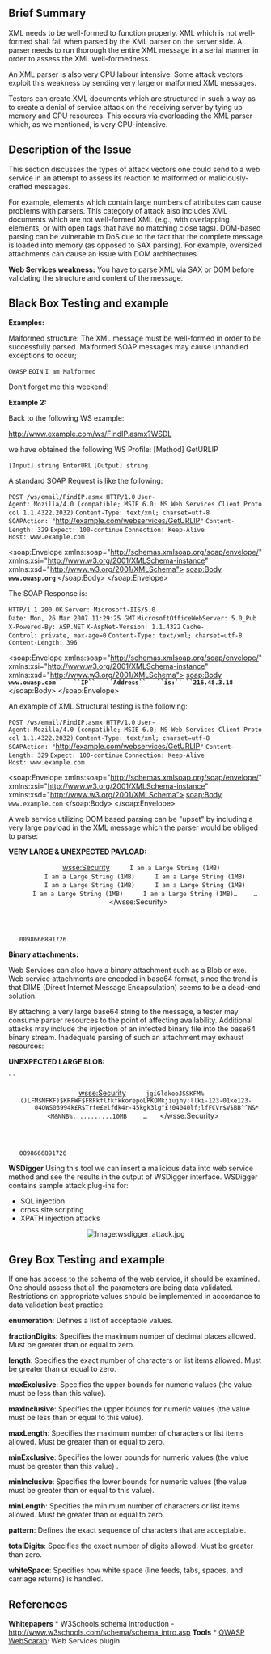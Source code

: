 ## Brief Summary

XML needs to be well-formed to function properly. XML which is not
well-formed shall fail when parsed by the XML parser on the server side.
A parser needs to run thorough the entire XML message in a serial manner
in order to assess the XML well-formedness.

An XML parser is also very CPU labour intensive. Some attack vectors
exploit this weakness by sending very large or malformed XML messages.

Testers can create XML documents which are structured in such a way as
to create a denial of service attack on the receiving server by tying up
memory and CPU resources. This occurs via overloading the XML parser
which, as we mentioned, is very CPU-intensive.

## Description of the Issue

This section discusses the types of attack vectors one could send to a
web service in an attempt to assess its reaction to malformed or
maliciously-crafted messages.

For example, elements which contain large numbers of attributes can
cause problems with parsers. This category of attack also includes XML
documents which are not well-formed XML (e.g., with overlapping
elements, or with open tags that have no matching close tags). DOM-based
parsing can be vulnerable to DoS due to the fact that the complete
message is loaded into memory (as opposed to SAX parsing). For example,
oversized attachments can cause an issue with DOM architectures.

**Web Services weakness:** You have to parse XML via SAX or DOM before
validating the structure and content of the message.

## Black Box Testing and example

**Examples:**

Malformed structure: The XML message must be well-formed in order to be
successfully parsed. Malformed SOAP messages may cause unhandled
exceptions to occur;

<?xml version="1.0" encoding="ISO-8859-1"?>

<note id="666">

**<to>**`OWASP`
<from>`EOIN`</from>
<heading>`I am Malformed `**</to>**
</heading>

<body>

Don’t forget me this weekend\!

</body>

</note>

**Example 2:**

Back to the following WS example:

<http://www.example.com/ws/FindIP.asmx?WSDL>

we have obtained the following WS Profile:
\[Method\] GetURLIP

`[Input] string EnterURL`
`[Output] string`

A standard SOAP Request is like the following:

`POST /ws/email/FindIP.asmx HTTP/1.0`
`User-Agent: Mozilla/4.0 (compatible; MSIE 6.0; MS Web Services Client Protocol 1.1.4322.2032)`
`Content-Type: text/xml; charset=utf-8`
`SOAPAction: "`<http://example.com/webservices/GetURLIP>`"`
`Content-Length: 329`
`Expect: 100-continue`
`Connection: Keep-Alive`
`Host: www.example.com`

<?xml version="1.0" encoding="utf-8"?>

<soap:Envelope xmlns:soap="http://schemas.xmlsoap.org/soap/envelope/" xmlns:xsi="http://www.w3.org/2001/XMLSchema-instance"  xmlns:xsd="http://www.w3.org/2001/XMLSchema">
<soap:Body>
<GetURLIP ns="http://example.com/webservices/">
<EnterURL>**`www.owasp.org`**</EnterURL>
</GetURLIP>
</soap:Body>
</soap:Envelope>

The SOAP Response is:

`HTTP/1.1 200 OK`
`Server: Microsoft-IIS/5.0`
`Date: Mon, 26 Mar 2007 11:29:25 GMT`
`MicrosoftOfficeWebServer: 5.0_Pub`
`X-Powered-By: ASP.NET`
`X-AspNet-Version: 1.1.4322`
`Cache-Control: private, max-age=0`
`Content-Type: text/xml; charset=utf-8`
`Content-Length: 396`

<?xml version="1.0" encoding="utf-8"?>

<soap:Envelope xmlns:soap="http://schemas.xmlsoap.org/soap/envelope/" xmlns:xsi="http://www.w3.org/2001/XMLSchema-instance"  xmlns:xsd="http://www.w3.org/2001/XMLSchema">
<soap:Body>
<GetURLIPResponse ns="http://example.com/webservices/">
<GetURLIPResult>**`www.owasp.com``   ``IP``   ``Address``   ``is:``
 ``216.48.3.18`**
</GetURLIPResult>
</GetURLIPResponse>
</soap:Body>
</soap:Envelope>

An example of XML Structural testing is the following:

`POST /ws/email/FindIP.asmx HTTP/1.0`
`User-Agent: Mozilla/4.0 (compatible; MSIE 6.0; MS Web Services Client Protocol 1.1.4322.2032)`
`Content-Type: text/xml; charset=utf-8`
`SOAPAction: "`<http://example.com/webservices/GetURLIP>`"`
`Content-Length: 329`
`Expect: 100-continue`
`Connection: Keep-Alive`
`Host: www.example.com`

<?xml version="1.0" encoding="utf-8"?>

<soap:Envelope xmlns:soap="http://schemas.xmlsoap.org/soap/envelope/" xmlns:xsi="http://www.w3.org/2001/XMLSchema-instance"  xmlns:xsd="http://www.w3.org/2001/XMLSchema">
<soap:Body>
<GetURLIP ns="http://example.com/webservices/">
<EnterURL>`www.example.com`
</GetURLIP>
</EnterURL>
</soap:Body>
</soap:Envelope>

A web service utilizing DOM based parsing can be "upset" by including a
very large payload in the XML message which the parser would be obliged
to parse:

**VERY LARGE & UNEXPECTED PAYLOAD:**

<Envelope>

<Header>

`   `<wsse:Security>
`     `<Hehehe>`I am a Large String (1MB)`</Hehehe>
`     `<Hehehe>`I am a Large String (1MB)`</Hehehe>
`     `<Hehehe>`I am a Large String (1MB)`</Hehehe>
`     `<Hehehe>`I am a Large String (1MB)`</Hehehe>
`     `<Hehehe>`I am a Large String (1MB)`</Hehehe>
`     `<Hehehe>`I am a Large String (1MB)`</Hehehe>
`     `<Hehehe>`I am a Large String (1MB)`</Hehehe>`…`
`    `<Signature>`…`</Signature>
`   `</wsse:Security>
` `

</Header>

<Body>

`   `<BuyCopy><ISBN>`0098666891726`</ISBN></BuyCopy>
` `

</Body>

</Envelope>

**Binary attachments:**

Web Services can also have a binary attachment such as a Blob or exe.
Web service attachments are encoded in base64 format, since the trend is
that DIME (Direct Internet Message Encapsulation) seems to be a dead-end
solution.

By attaching a very large base64 string to the message, a tester may
consume parser resources to the point of affecting availability.
Additional attacks may include the injection of an infected binary file
into the base64 binary stream. Inadequate parsing of such an attachment
may exhaust resources:

**UNEXPECTED LARGE BLOB:**

<Envelope>
` `

<Header>

`   `<wsse:Security>
`     `<file>`jgiGldkooJSSKFM%()LFM$MFKF)$KRFWF$FRFkflfkfkkorepoLPKOMkjiujhy:llki-123-01ke123-`
`      04QWS03994k£R$Trfe£elfdk4r-45kgk3lg"£!04040lf;lfFCVr$V$BB^^N&*<M&NNB%...........10MB`</file>
`    `<Signature>`…`</Signature>
`   `</wsse:Security>
` `

</Header>

<Body>

`   `<BuyCopy><ISBN>`0098666891726`</ISBN></BuyCopy>
` `

</Body>

</Envelope>


**WSDigger**
Using this tool we can insert a malicious data into web service method
and see the results in the output of WSDigger interface.
WSDigger contains sample attack plug-ins for:

  - SQL injection
  - cross site scripting
  - XPATH injection attacks



<center>

![Image:wsdigger_attack.jpg](wsdigger_attack.jpg
"Image:wsdigger_attack.jpg")

</center>



## Grey Box Testing and example

If one has access to the schema of the web service, it should be
examined. One should assess that all the parameters are being data
validated. Restrictions on appropriate values should be implemented in
accordance to data validation best practice.

**enumeration**: Defines a list of acceptable values.

**fractionDigits**: Specifies the maximum number of decimal places
allowed. Must be greater than or equal to zero.

**length**: Specifies the exact number of characters or list items
allowed. Must be greater than or equal to zero.

**maxExclusive**: Specifies the upper bounds for numeric values (the
value must be less than this value).

**maxInclusive**: Specifies the upper bounds for numeric values (the
value must be less than or equal to this value).

**maxLength**: Specifies the maximum number of characters or list items
allowed. Must be greater than or equal to zero.

**minExclusive**: Specifies the lower bounds for numeric values (the
value must be greater than this value) .

**minInclusive**: Specifies the lower bounds for numeric values (the
value must be greater than or equal to this value).

**minLength**: Specifies the minimum number of characters or list items
allowed. Must be greater than or equal to zero.

**pattern**: Defines the exact sequence of characters that are
acceptable.

**totalDigits**: Specifies the exact number of digits allowed. Must be
greater than zero.

**whiteSpace**: Specifies how white space (line feeds, tabs, spaces, and
carriage returns) is handled.

## References

**Whitepapers**
\* W3Schools schema introduction -
<http://www.w3schools.com/schema/schema_intro.asp>
**Tools**
\* [OWASP WebScarab](OWASP_WebScarab_Project "wikilink"): Web Services
plugin